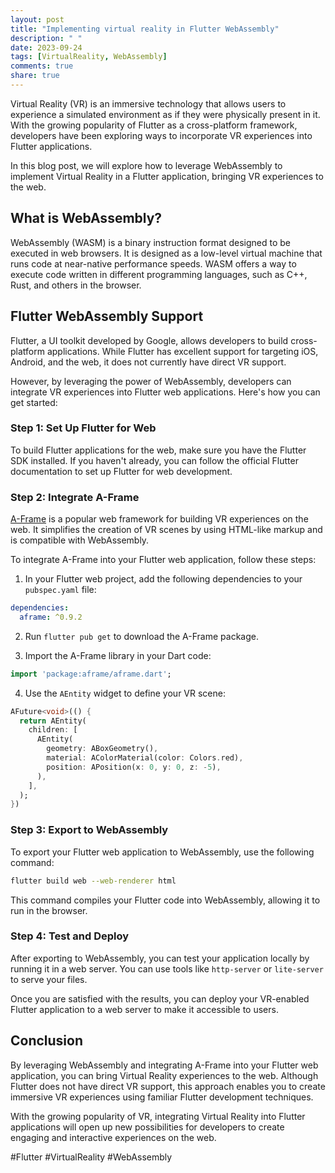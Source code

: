 ```yaml
---
layout: post
title: "Implementing virtual reality in Flutter WebAssembly"
description: " "
date: 2023-09-24
tags: [VirtualReality, WebAssembly]
comments: true
share: true
---
```


Virtual Reality (VR) is an immersive technology that allows users to experience a simulated environment as if they were physically present in it. With the growing popularity of Flutter as a cross-platform framework, developers have been exploring ways to incorporate VR experiences into Flutter applications.

In this blog post, we will explore how to leverage WebAssembly to implement Virtual Reality in a Flutter application, bringing VR experiences to the web.

## What is WebAssembly?

WebAssembly (WASM) is a binary instruction format designed to be executed in web browsers. It is designed as a low-level virtual machine that runs code at near-native performance speeds. WASM offers a way to execute code written in different programming languages, such as C++, Rust, and others in the browser.

## Flutter WebAssembly Support

Flutter, a UI toolkit developed by Google, allows developers to build cross-platform applications. While Flutter has excellent support for targeting iOS, Android, and the web, it does not currently have direct VR support.

However, by leveraging the power of WebAssembly, developers can integrate VR experiences into Flutter web applications. Here's how you can get started:

### Step 1: Set Up Flutter for Web

To build Flutter applications for the web, make sure you have the Flutter SDK installed. If you haven't already, you can follow the official Flutter documentation to set up Flutter for web development.

### Step 2: Integrate A-Frame

[A-Frame](https://aframe.io/) is a popular web framework for building VR experiences on the web. It simplifies the creation of VR scenes by using HTML-like markup and is compatible with WebAssembly.

To integrate A-Frame into your Flutter web application, follow these steps:

1. In your Flutter web project, add the following dependencies to your `pubspec.yaml` file:

```yaml
dependencies:
  aframe: ^0.9.2
```

2. Run `flutter pub get` to download the A-Frame package.

3. Import the A-Frame library in your Dart code:

```dart
import 'package:aframe/aframe.dart';
```

4. Use the `AEntity` widget to define your VR scene:

```dart
AFuture<void>(() {
  return AEntity(
    children: [
      AEntity(
        geometry: ABoxGeometry(),
        material: AColorMaterial(color: Colors.red),
        position: APosition(x: 0, y: 0, z: -5),
      ),
    ],
  );
})
```

### Step 3: Export to WebAssembly

To export your Flutter web application to WebAssembly, use the following command:

```bash
flutter build web --web-renderer html
```

This command compiles your Flutter code into WebAssembly, allowing it to run in the browser.

### Step 4: Test and Deploy

After exporting to WebAssembly, you can test your application locally by running it in a web server. You can use tools like `http-server` or `lite-server` to serve your files.

Once you are satisfied with the results, you can deploy your VR-enabled Flutter application to a web server to make it accessible to users.

## Conclusion

By leveraging WebAssembly and integrating A-Frame into your Flutter web application, you can bring Virtual Reality experiences to the web. Although Flutter does not have direct VR support, this approach enables you to create immersive VR experiences using familiar Flutter development techniques.

With the growing popularity of VR, integrating Virtual Reality into Flutter applications will open up new possibilities for developers to create engaging and interactive experiences on the web.

#Flutter #VirtualReality #WebAssembly